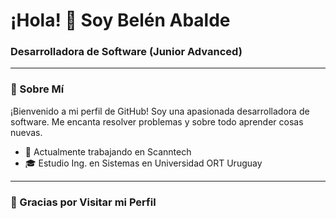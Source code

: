 # ¡Hola! 👋 Soy Belén Abalde

### Desarrolladora de Software (Junior Advanced)

---

### 🌟 Sobre Mí

¡Bienvenido a mi perfil de GitHub! Soy una apasionada desarrolladora de software. Me encanta resolver problemas y sobre todo aprender cosas nuevas.

- 💼 Actualmente trabajando en Scanntech
- 🎓 Estudio Ing. en Sistemas en Universidad ORT Uruguay
  
--- 

### 💖 Gracias por Visitar mi Perfil
